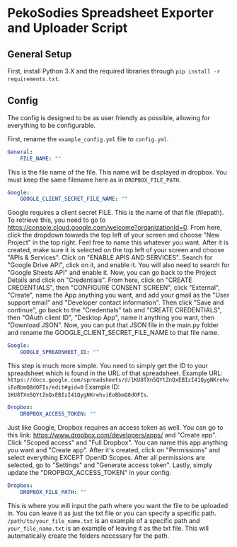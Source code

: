 # PekoSodies Spreadsheet Exporter and Uploader Script

## General Setup
First, install Python 3.X and the required libraries through `pip install -r requirements.txt`.

## Config
The config is designed to be as user friendly as possible, allowing for everything to be configurable.

First, rename the `example_config.yml` file to `config.yml`.

```yml
General:
    FILE_NAME: ""
```
This is the file name of the file. This name will be displayed in dropbox. You must keep the same filename here as in `DROPBOX_FILE_PATH`.

```yml
Google:
    GOOGLE_CLIENT_SECRET_FILE_NAME: ""
```
Google requires a client secret FILE. This is the name of that file (filepath). To retrieve this, you need to go to https://console.cloud.google.com/welcome?organizationId=0. From here, click the dropdown towards the top left of your screen and choose "New Project" in the top right. Feel free to name this whatever you want. After it is created, make sure it is selected on the top left of your screen and choose "APIs & Services". Click on "ENABLE APIS AND SERVICES". Search for "Google Drive API", click on it, and enable it. You will also need to search for "Google Sheets API" and enable it. Now, you can go back to the Project Details and click on "Credentials". From here, click on "CREATE CREDENTIALS", then "CONFIGURE CONSENT SCREEN", click "External", "Create", name the App anything you want, and add your gmail as the "User support email" and "Developer contact information". Then click "Save and continue", go back to the "Credentials" tab and "CREATE CREDENTIALS", then "OAuth client ID", "Desktop App", name it anything you want, then "Download JSON". Now, you can put that JSON file in the main.py folder and rename the GOOGLE_CLIENT_SECRET_FILE_NAME to that file name.

```yml
Google:
    GOOGLE_SPREADSHEET_ID: ""
```
This step is much more simple. You need to simply get the ID to your spreadsheet which is found in the URL of that spreadsheet. Example URL: `https://docs.google.com/spreadsheets/d/1KU8TXn5QYtZnQxEBIzI41QygNKrehviEoBbmQ8dOFIs/edit#gid=0` Example ID: `1KU8TXn5QYtZnQxEBIzI41QygNKrehviEoBbmQ8dOFIs`.

```yml
Dropbox:
    DROPBOX_ACCESS_TOKEN: ""
```
Just like Google, Dropbox requires an access token as well. You can go to this link: https://www.dropbox.com/developers/apps/ and "Create app". Click "Scoped access" and "Full Dropbox". You can name this app anything you want and "Create app". After it's created, click on "Permissions" and select everything EXCEPT OpenID Scopes. After all permissions are selected, go to "Settings" and "Generate access token". Lastly, simply update the "DROPBOX_ACCESS_TOKEN" in your config.

```yml
Dropbox:
    DROPBOX_FILE_PATH: ""
```
This is where you will input the path where you want the file to be uploaded in. You can leave it as just the txt file or you can specify a specific path. `/path/to/your_file_name.txt` is an example of a specific path and `your_file_name.txt` is an example of leaving it as the txt file. This will automatically create the folders necessary for the path.
